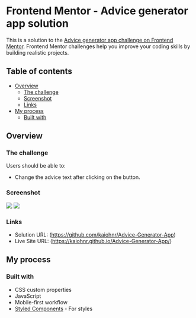 # Frontend Mentor - Advice generator app solution

This is a solution to the [Advice generator app challenge on Frontend Mentor](https://www.frontendmentor.io/challenges/advice-generator-app-QdUG-13db). Frontend Mentor challenges help you improve your coding skills by building realistic projects.

## Table of contents

- [Overview](#overview)
  - [The challenge](#the-challenge)
  - [Screenshot](#screenshot)
  - [Links](#links)
- [My process](#my-process)
  - [Built with](#built-with)

## Overview

### The challenge

Users should be able to:

- Change the advice text after clicking on the button.

### Screenshot

![](./screenshot1.jpg)
![](./screenshot2.jpg)


### Links

- Solution URL: (https://github.com/kaiohnr/Advice-Generator-App)
- Live Site URL: (https://kaiohnr.github.io/Advice-Generator-App/)

## My process

### Built with

- CSS custom properties
- JavaScript
- Mobile-first workflow
- [Styled Components](https://styled-components.com/) - For styles

